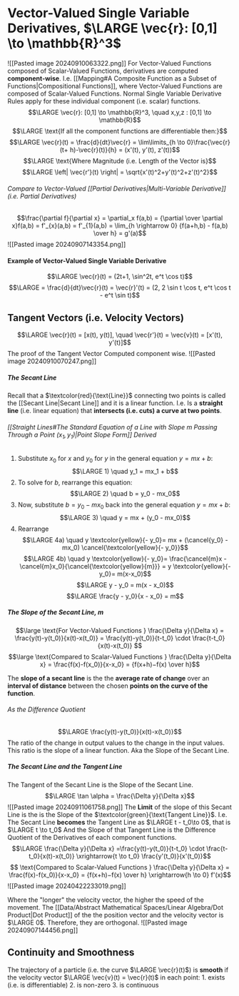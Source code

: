# Vector-Valued Single Variable Derivatives, $\LARGE \vec{r}: [0,1] \to \mathbb{R}^3$
![[Pasted image 20240910063322.png]]
For Vector-Valued Functions composed of Scalar-Valued Functions, derivatives are computed **component-wise**.
	I.e. [[Mapping#A Composite Function as a Subset of Functions|Compositional Functions]], where Vector-Valued Functions are composed of Scalar-Valued Functions. 
		Normal Single Variable Derivative Rules apply for these individual component (i.e. scalar) functions.
$$\LARGE \vec{r}: [0,1] \to \mathbb{R}^3, \quad x,y,z : [0,1] \to \mathbb{R}$$
$$\LARGE \text{If all the component functions are differentiable then:}$$
$$\LARGE \vec{r}(t) = \frac{d}{dt}\vec{r} = \lim\limits_{h \to 0}\frac{\vec{r}(t+ h)-\vec{r}(t)}{h} = (x'(t), y'(t), z'(t))$$
$$\LARGE \text{Where Magnitude (i.e. Length of the Vector is}$$
$$\LARGE \left| \vec{r'}(t) \right| = \sqrt{x'(t)^2+y'(t)^2+z'(t)^2}$$
###### *Compare to Vector-Valued [[Partial Derivatives|Multi-Variable Derivative]] (i.e. Partial Derivatives)*
$$\frac{\partial f}{\partial x} = \partial_x f(a,b) = {\partial \over \partial x}f(a,b) = f'_{x}(a,b) = f'_{1}(a,b) = \lim_{h \rightarrow 0} {f(a+h,b) - f(a,b) \over h} = g'(a)$$
![[Pasted image 20240907143354.png]]
#### Example of Vector-Valued Single Variable Derivative
$$\LARGE \vec{r}(t) = (2t+1, \sin^2t, e^t \cos t)$$
$$\LARGE = \frac{d}{dt}\vec{r}(t) = \vec{r}'(t) = (2, 2 \sin t \cos t, e^t \cos t - e^t \sin t)$$
## Tangent Vectors (i.e. Velocity Vectors)
$$\LARGE \vec{r}(t) = [x(t), y(t)], \quad \vec{r'}(t) = \vec{v}(t) = [x'(t), y'(t)]$$
The proof of the Tangent Vector Computed component wise.
![[Pasted image 20240910070247.png]]
##### The Secant Line
Recall that a $\textcolor{red}{\text{Line}}$ connecting two points is called the [[Secant Line|Secant Line]] and it is a linear function.
	I.e. Is a **straight line** (i.e. linear equation) that **intersects (i.e. cuts) a curve at two points**.
###### [[Straight Lines#The Standard Equation of a Line with Slope $m$ Passing Through a Point $(x_1, y_1)$|Point Slope Form]] Derived
1. Substitute $x_0$ for $x$ and $y_0$ for $y$ in the general equation $y = mx + b$:
$$\LARGE 1) \quad y_1 = mx_1 + b$$
2. To solve for $b$, rearrange this equation:
$$\LARGE 2) \quad  b = y_0 - mx_0$$
3. Now, substitute $b = y_0 - mx_0$ back into the general equation $y = mx + b$:
$$\LARGE 3) \quad  y = mx + (y_0 - mx_0)$$
4. Rearrange
$$\LARGE 4a) \quad  y \textcolor{yellow}{- y_0}= mx + (\cancel{y_0} - mx_0) \cancel{\textcolor{yellow}{- y_0}}$$
$$\LARGE 4b) \quad  y \textcolor{yellow}{- y_0}= \frac{\cancel{m}x - \cancel{m}x_0}{\cancel{\textcolor{yellow}{m}}} = y \textcolor{yellow}{- y_0}= m(x-x_0)$$
$$\LARGE y - y_0 = m(x - x_0)$$
$$\LARGE \frac{y - y_0}{x - x_0} = m$$
##### The Slope of the Secant Line, $m$
$$\large \text{For Vector-Valued Functions } \frac{\Delta y}{\Delta x} = \frac{y(t)-y(t_0)}{x(t)-x(t_0)} = \frac{y(t)-y(t_0)}{t-t_0} \cdot \frac{t-t_0}{x(t)-x(t_0)} $$
$$\large \text{Compared to Scalar-Valued Functions } \frac{\Delta y}{\Delta x} = \frac{f(x)-f(x_0)}{x-x_0} = {f(x+h)−f(x)​ \over h}$$

The **slope of a secant line** is the the **average rate of change** over an **interval of distance** between the chosen **points on the curve of the function**.
###### As the Difference Quotient
$$\LARGE \frac{y(t)-y(t_0)}{x(t)-x(t_0)}$$
The ratio of the change in output values to the change in the input values.
	This ratio is the slope of a linear function.
		Aka the Slope of the Secant Line.
##### The Secant Line and the Tangent Line
The Tangent of the Secant Line is the Slope of the Secant Line.
$$\LARGE \tan \alpha = \frac{\Delta y}{\Delta x}$$
![[Pasted image 20240911061758.png]]
The **Limit** of the slope of this Secant Line is the is the Slope of the $\textcolor{green}{\text{Tangent Line}}$.
	I.e. The Secant Line **becomes** the Tangent Line as $\LARGE t - t_0\to 0$, that is $\LARGE t \to t_0$
		And the Slope of that Tangent Line is the Difference Quotient of the Derivatives of each component functions.
$$\LARGE \frac{\Delta y}{\Delta x} =\frac{y(t)-y(t_0)}{t-t_0} \cdot \frac{t-t_0}{x(t)-x(t_0)} \xrightarrow{t \to t_0} \frac{y'(t_0)}{x'(t_0)}$$
$$ \text{Compared to Scalar-Valued Functions } \frac{\Delta y}{\Delta x} = \frac{f(x)-f(x_0)}{x-x_0} = {f(x+h)−f(x)​ \over h} \xrightarrow{h \to 0} f'(x)$$
![[Pasted image 20240422233019.png]]

Where the "longer" the velocity vector, the higher the speed of the movement.
	The [[Data/Abstract Mathematical Spaces/Linear Algebra/Dot Product|Dot Product]] of the the position vector and the velocity vector is $\LARGE 0$.
		Therefore, they are orthogonal.
![[Pasted image 20240907144456.png]]
## Continuity and Smoothness 
The trajectory of a particle (i.e. the curve $\LARGE \vec{r}(t)$) is **smooth** if the velocity vector $\LARGE \vec{v}(t) = \vec{r}(t)$ in each point:
	1. exists (i.e. is differentiable)
	2. is non-zero
	3. is continuous

